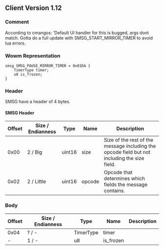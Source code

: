 ## Client Version 1.12

### Comment

According to cmangos: 'Default UI handler for this is bugged, args dont match. Gotta do a full update with SMSG_START_MIRROR_TIMER to avoid lua errors.

### Wowm Representation
```rust,ignore
smsg SMSG_PAUSE_MIRROR_TIMER = 0x01DA {
    TimerType timer;    
    u8 is_frozen;    
}

```
### Header
SMSG have a header of 4 bytes.

#### SMSG Header
| Offset | Size / Endianness | Type   | Name   | Description |
| ------ | ----------------- | ------ | ------ | ----------- |
| 0x00   | 2 / Big           | uint16 | size   | Size of the rest of the message including the opcode field but not including the size field.|
| 0x02   | 2 / Little        | uint16 | opcode | Opcode that determines which fields the message contains.|
### Body
| Offset | Size / Endianness | Type | Name | Description |
| ------ | ----------------- | ---- | ---- | ----------- |
| 0x04 | ? / - | TimerType | timer |  |
| - | 1 / - | u8 | is_frozen |  |
